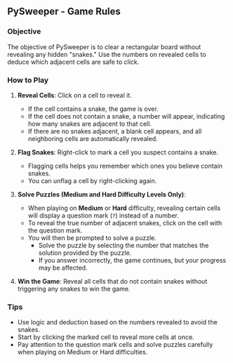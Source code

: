 ## PySweeper - Game Rules

### Objective
The objective of PySweeper is to clear a rectangular board without revealing any hidden "snakes." Use the numbers on revealed cells to deduce which adjacent cells are safe to click.

### How to Play
1. **Reveal Cells**: Click on a cell to reveal it.
    - If the cell contains a snake, the game is over.
    - If the cell does not contain a snake, a number will appear, indicating how many snakes are adjacent to that cell.
    - If there are no snakes adjacent, a blank cell appears, and all neighboring cells are automatically revealed.

2. **Flag Snakes**: Right-click to mark a cell you suspect contains a snake.
    - Flagging cells helps you remember which ones you believe contain snakes.
    - You can unflag a cell by right-clicking again.

3. **Solve Puzzles (Medium and Hard Difficulty Levels Only)**:  
    - When playing on **Medium** or **Hard** difficulty, revealing certain cells will display a question mark (`?`) instead of a number.
    - To reveal the true number of adjacent snakes, click on the cell with the question mark.
    - You will then be prompted to solve a puzzle.  
        - Solve the puzzle by selecting the number that matches the solution provided by the puzzle.
        - If you answer incorrectly, the game continues, but your progress may be affected.

4. **Win the Game**: Reveal all cells that do not contain snakes without triggering any snakes to win the game.

### Tips
- Use logic and deduction based on the numbers revealed to avoid the snakes.
- Start by clicking the marked cell to reveal more cells at once.
- Pay attention to the question mark cells and solve puzzles carefully when playing on Medium or Hard difficulties.
